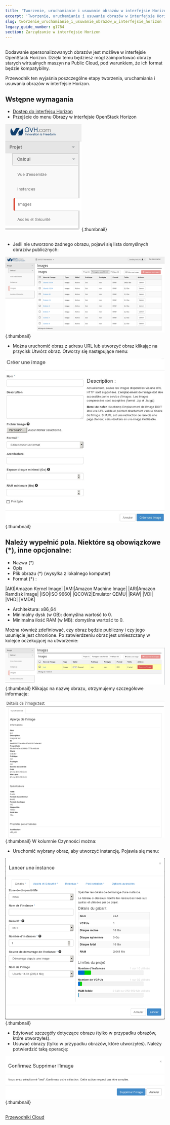 ```yaml
---
title: 'Tworzenie, uruchamianie i usuwanie obrazów w interfejsie Horizon'
excerpt: 'Tworzenie, uruchamianie i usuwanie obrazów w interfejsie Horizon'
slug: tworzenie_uruchamianie_i_usuwanie_obrazow_w_interfejsie_horizon
legacy_guide_number: g1784
section: Zarządzanie w interfejsie Horizon
---
```



## 
Dodawanie spersonalizowanych obrazów jest możliwe w interfejsie OpenStack Horizon. Dzięki temu będziesz mógł zaimportować obrazy starych wirtualnych maszyn na Public Cloud, pod warunkiem, że ich format będzie kompatybilny. 

Przewodnik ten wyjaśnia poszczególne etapy tworzenia, uruchamiania i usuwania obrazów w interfejsie Horizon.


## Wstępne wymagania

- [Dostep do interfejsu Horizon]({legacy}1773)
- Przejście do menu Obrazy w interfejsie OpenStack Horizon



![](images/img_2661.jpg){.thumbnail}


## 

- Jeśli nie utworzono żadnego obrazu, pojawi się lista domyślnych obrazów publicznych:



![](images/img_2662.jpg){.thumbnail}

- Można uruchomić obraz z adresu URL lub utworzyć obraz klikając na przycisk Utwórz obraz. Otworzy się następujące menu:



![](images/img_2720.jpg){.thumbnail}

## Należy wypełnić pola. Niektóre są obowiązkowe (*), inne opcjonalne:

- Nazwa (*)
- Opis
- Plik obrazu (*) (wysyłka z lokalnego komputer)
- Format (*) :

|AKI|Amazon Kernel Image|
|AMI|Amazon Machine Image|
|ARI|Amazon Ramdisk Image|
|ISO|ISO 9660|
|QCOW2|Emulator QEMU|
|RAW|
|VDI|
|VHD|
|VMDK|



- Architektura: x86_64
- Minimalny dysk (w GB): domyślna wartość to 0.
- Minimalna ilość RAM (w MB): domyślna wartość to 0.


Można również zdefiniować, czy obraz będzie publiczny i czy jego usunięcie jest chronione.
Po zatwierdzeniu obraz jest umieszczany w kolejce oczekującej na utworzenie:

![](images/img_2664.jpg){.thumbnail}
Klikając na nazwę obrazu, otrzymujemy szczegółowe informacje:

![](images/img_2665.jpg){.thumbnail}
W kolumnie Czynności można:

- Uruchomić wybrany obraz, aby utworzyć instancję. Pojawia się menu:



![](images/img_2666.jpg){.thumbnail}

- Edytować szczegóły dotyczące obrazu (tylko w przypadku obrazów, które utworzyłeś).
- Usuwać obrazy (tylko w przypadku obrazów, które utworzyłeś). Należy potwierdzić taką operację:



![](images/img_2667.jpg){.thumbnail}


## 
[Przewodniki Cloud]({legacy}1785)

